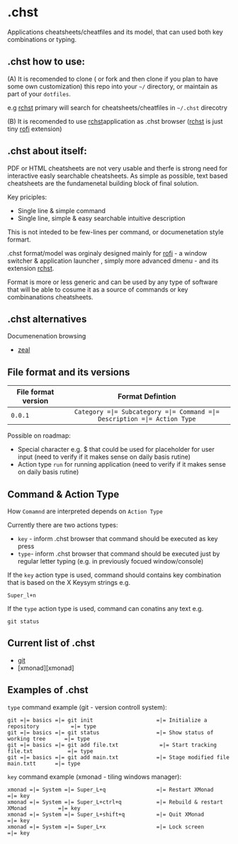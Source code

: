.chst
=======
Applications cheatsheets/cheatfiles and its model, that can used both key combinations or typing.

.chst how to use:
-----------------
(A)
It is recomended to clone ( or fork and then clone if you plan to have some own customization)  this repo into your ```~/``` directory, or maintain as part of your ```dotfiles```.

e.g 
[rchst](https://github.com/hicolour/rchst) primary will search for cheatsheets/cheatfiles in ```~/.chst``` direcotry

(B)
It is recomended to use [rchst](https://github.com/hicolour/rchst)application as .chst browser ([rchst](https://github.com/hicolour/rchst) is just tiny [rofi](https://github.com/DaveDavenport/rofi) extension)

.chst about itself:
-----------------

PDF or HTML cheatsheets are not very usable and therfe is strong need for interactive easly searchable cheatsheets.
As simple as possible, text based cheatsheets are the fundamenetal building block of final solution. 

Key priciples:
 - Single line & simple command
 - Single line, simple & easy searchable intuitive description

This is not inteded to be few-lines per command, or documenetation style formart.

.chst format/model was orginaly designed mainly for [rofi](https://github.com/DaveDavenport/rofi) - a window switcher & application launcher  , simply more advanced dmenu -  and its extension [rchst](https://github.com/hicolour/rchst).

Format is more or less generic and can be used by any type of software that will be able to cosume it as a source of commands or key combinanations cheatsheets.

.chst alternatives
-----------------

Documenenation browsing
- [zeal](https://github.com/zealdocs/zeal)


File format and its versions
--------

| File format version              | Format Defintion                                                           | 
| -------------------------------- |:-------------------------------------------------------------------------:| 
| `0.0.1`                          | ```Category =\|= Subcategory =\|= Command =\|= Description =\|= Action Type```|


Possible on roadmap:
 - Special character e.g. $ that could be used for placeholder for user input (need to verify if it makes sense on daily basis rutine)
 - Action type ```run``` for running application (need to verify if it makes sense on daily basis rutine)



Command & Action Type
-----------------
How ```Comamnd``` are interpreted depends on ```Action Type```  

Currently there are two actions types:

 - ```key``` - inform .chst browser that command should be executed as key press  
 - ```type```- inform .chst browser that command should be executed just by regular letter typing (e.g. in previously focued window/console)

If the ```key``` action type is used, command should contains key combination that is based on the X Keysym strings e.g.

```
Super_l+n

```

If the ```type``` action type is used, command can conatins any text e.g.
```
git status
```



Current list of .chst
----------------------

- [git](git)
- [xmonad][xmonad]



Examples of .chst
----------------------
```type``` command example (git - version controll system):

```
git =|= basics =|= git init                    =|= Initialize a repository          =|= type
git =|= basics =|= git status                  =|= Show status of working tree      =|= type
git =|= basics =|= git add file.txt             =|= Start tracking file.txt           =|= type
git =|= basics =|= git add main.txt            =|= Stage modified file main.txtt      =|= type
```

```key``` command example (xmonad - tiling windows manager):

```
xmonad =|= System =|= Super_L+q                =|= Restart XMonad                    =|= key
xmonad =|= System =|= Super_L+ctrl+q           =|= Rebuild & restart XMonad          =|= key
xmonad =|= System =|= Super_L+shift+q          =|= Quit XMonad                       =|= key
xmonad =|= System =|= Super_L+x                =|= Lock screen                       =|= key
```

